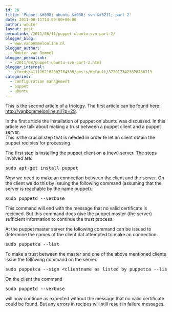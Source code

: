 ```yaml
---
id: 26
title: 'Puppet &#038; ubuntu &#038; svn &#8211; part 2'
date: 2011-08-11T14:59:00+00:00
author: wouter
layout: post
permalink: /2011/08/11/puppet-ubuntu-svn-part-2/
blogger_blog:
  - www.vanbommelonline.nl
blogger_author:
  - Wouter van Bommel
blogger_permalink:
  - /2011/08/puppet-ubuntu-svn-part-2.html
blogger_internal:
  - /feeds/4111162102602764339/posts/default/3720173423828766713
categories:
  - configuration management
  - puppet
  - ubuntu
---
```

This is the second article of a triology. The first article can be found here: <http://vanbommelonline.nl/?p=29>.

In the first article the installation of puppet on ubuntu was discussed. In this article we talk about making a trust between a puppet client and a puppet server.  
This is the crucial step that is needed in order te let an client obtain the puppet recipies for processing.

The first step is installing the puppet client on a (new) server. The steps involved are:

<pre>sudo apt-get install puppet</pre>

Now we need to make an connection between the client and the server. On the client we do this by issuing the following command (assuming that the server is reachable by the name puppet).:

<pre>sudo puppetd --verbose</pre>

This command will end with the message that no valid certificate is recieved. But this command does give the puppet master (the server) sufficient information to continue the trust process.

At the puppet master server the following command can be issued to determine the names of the client dat attempted to make an connection.

<pre>sudo puppetca --list</pre>

To make a trust between the master and one of the above mentioned clients issue the following command on the server.

<pre>sudo puppetca --sign &lt;clientname as listed by puppetca --list&gt;</pre>

On the client the command 

<pre>sudo puppetd --verbose</pre>

will now continue as expected without the message that no valid certificate could be found. But any errors in recipes will still result in failure messages.